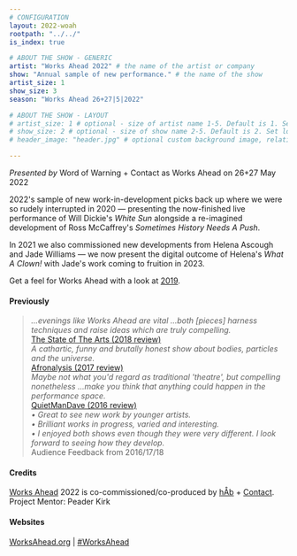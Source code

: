 ```yaml
---
# CONFIGURATION
layout: 2022-woah
rootpath: "../../"
is_index: true

# ABOUT THE SHOW - GENERIC
artist: "Works Ahead 2022" # the name of the artist or company
show: "Annual sample of new performance." # the name of the show
artist_size: 1
show_size: 3
season: "Works Ahead 26+27|5|2022"

# ABOUT THE SHOW - LAYOUT
# artist_size: 1 # optional - size of artist name 1-5. Default is 1. Set longer names to lower values
# show_size: 2 # optional - size of show name 2-5. Default is 2. Set longer names to lower values
# header_image: "header.jpg" # optional custom background image, relative to current page

---
```

*Presented by* Word of Warning + Contact as Works Ahead on 26+27 May 2022       
        
2022's sample of new work-in-development picks back up where we were so rudely interrupted in 2020 — presenting the now-finished live performance of Will Dickie's *White Sun* alongside a re-imagined development of Ross McCaffrey's *Sometimes History Needs A Push*.
        
In 2021 we also commissioned new developments from Helena Ascough and Jade Williams — we now present the digital outcome of Helena's *What A Clown!* with Jade's work coming to fruition in 2023.        
        
Get a feel for Works Ahead with a look at [2019](/archive/2019-worksahead).        
        
#### Previously        
>*…evenings like Works Ahead are vital …both [pieces] harness techniques and raise ideas which are truly compelling.*<br><a href="http://www.thestateofthearts.co.uk/features/works-ahead-expect-something-weird-personal-entirely-half-done" target="_blank">The State of The Arts (2018 review)</a>           
>*A cathartic, funny and brutally honest show about bodies, particles and the universe.*<br><a href="http://afronalysis.com/2017/05/14/review-superposition-stun" target="_blank">Afronalysis (2017 review)</a>           
>*Maybe not what you'd regard as traditional 'theatre', but compelling nonetheless …make you think that anything could happen in the performance space.*<br><a href="http://quietmandave.co.uk/2016/06/works-ahead" target="_blank">QuietManDave (2016 review)</a>           
>*• Great to see new work by younger artists.<br>• Brilliant works in progress, varied and interesting.<br>• I enjoyed both shows even though they were very different. I look forward to seeing how they develop.*<br>Audience Feedback from 2016/17/18         
          
#### Credits         
[Works Ahead](/hab/worksahead) 2022 is co-commissioned/co-produced by [hÅb](/hab) + <a href="https://contactmcr.com" target="_blank">Contact</a>. Project Mentor: Peader Kirk        
        
#### Websites         
<a href="http://worksahead.org" target="_blank">WorksAhead.org</a> | <a href="http://twitter.com/hashtag/WorksAhead" target="_blank">#WorksAhead</a>
